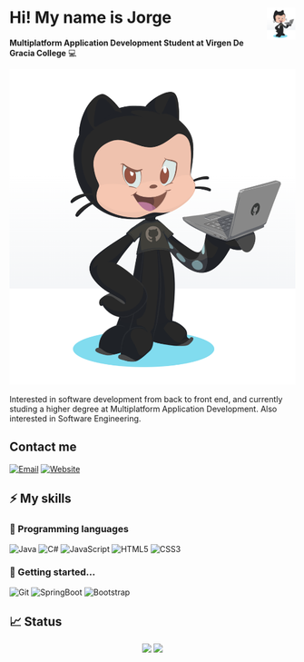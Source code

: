 # <img src="./documentos/img.jpeg" width=10% align=right /> Hi! My name is Jorge

**Multiplatform Application Development Student at Virgen De Gracia College** 💻 

<img src="./documentos/img.jpeg" borderRadius='1rem' boxShadow = '0 5px 18px rgba(0,0,0,0.3)'>
</p>

Interested in software development from back to front end, and currently studing a higher degree at Multiplatform Application Development. Also interested in Software Engineering.

## Contact me

[![Email](https://img.shields.io/badge/Mail-D14836?style=for-the-badge&logo=gmail&logoColor=white)](mailto:jgallegosoto12@gmail.com)
[![Website](https://img.shields.io/badge/website-000000?style=for-the-badge&logo=About.me&logoColor=white)](https://jgallegs.github.io/)

## ⚡ My skills

### 🚀 Programming languages

![Java](https://img.shields.io/badge/Java-ED8B00?style=for-the-badge&logo=java&logoColor=white)
![C#](https://img.shields.io/badge/C%23-239120?style=for-the-badge&logo=c-sharp&logoColor=white)
![JavaScript](https://img.shields.io/badge/JavaScript-323330?style=for-the-badge&logo=javascript&logoColor=F7DF1E)
![HTML5](https://img.shields.io/badge/HTML5-E34F26?style=for-the-badge&logo=html5&logoColor=white)
![CSS3](https://img.shields.io/badge/CSS3-1572B6?style=for-the-badge&logo=css3&logoColor=white)

### 📘 Getting started...

![Git](https://img.shields.io/badge/Git-a85c32?style=for-the-badge&logo=git&logoColor=white)
![SpringBoot](https://img.shields.io/badge/SpringBoot-00d111?style=for-the-badge&logo=SpringBoot&logoColor=white)
![Bootstrap](https://img.shields.io/badge/SpringBoot-00d111?style=for-the-badge&logo=SpringBoot&logoColor=white)

## 📈 Status

<p align="center">
  <img width="48%" src="https://github-readme-stats.vercel.app/api?username=jgallegs&show_icons=true&hide_border=true&theme=radical" />
  <img width="48%" src="https://github-readme-streak-stats.herokuapp.com/?user=jgallegs&hide_border=true&theme=radical" />
</p>
